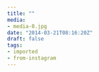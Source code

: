 ```yaml
---
title: ""
media:
- media-0.jpg
date: "2014-03-21T08:16:20Z"
draft: false
tags:
- imported
- from-instagram
---
```


